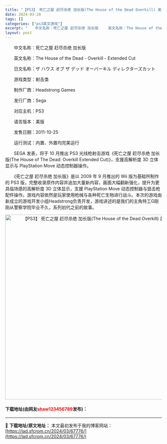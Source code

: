 ```yaml
---
title: "【PS3】 死亡之屋 赶尽杀绝 加长版(The House of the Dead Overkill) 美版下载"
date: 2024-03-28
tags: []
categories: ["ps3英文游戏"]
excerpt: "　　中文名称：死亡之屋 赶尽杀绝 加长版 　　英文名称：The House of the Dead - Overkill - Extended Cut 　　日文名称：ザ ハウス オブ ザ デッド オーバーキル ディレクターズカット 　　游戏类型：射击类 　　制作厂商：Headstrong Games&hellip;"
layout: post
---
```


 <p>　　中文名称：死亡之屋 赶尽杀绝 加长版</p> <p>　　英文名称：The House of the Dead - Overkill - Extended Cut</p> <p>　　日文名称：ザ ハウス オブ ザ デッド オーバーキル ディレクターズカット</p> <p>　　游戏类型：射击类</p> <p>　　制作厂商：Headstrong Games</p> <p>　　发行厂商：Sega</p> <p>　　对应主机：PS3</p> <p>　　语言版本：美版</p> <p>　　发售日期：2011-10-25</p> <p>　　运行测试：内置、外置均完美运行</p> <p>　　SEGA 发表，将于 10 月推出 PS3 光线枪射击游戏《死亡之屋 赶尽杀绝 加长版(The House of The Dead: Overkill Extended Cut)》，支援高解析度 3D 立体显示与 PlayStation Move 动态控制器操作。</p> <p>　　《死亡之屋 赶尽杀绝 加长版》是以 2009 年 9 月推出的 Wii 版为基础所制作的 PS3 版，完整收录原作内容并追加大量新内容，画面大幅翻新强化，提升为更具临场感的高解析度 3D 立体显示，支援 PlayStation Move 动态控制器与狙击枪配件操作。游戏内容依然是玩家使用枪械与各种死亡生物进行战斗。本次的游戏由新成立的游戏开发小组Headstrong负责开发，游戏讲述的是我们的主角特工G刚刚从警察学院毕业不久，系列初代之前的故事。</p> <p align="center"><img align="" border="0" src="https://lad.sfcrom.cn/wp-content/uploads/2024/03/20240328_66051c65362c2.jpg" width="595" alt="【PS3】 死亡之屋 赶尽杀绝 加长版(The House of the Dead Overkill) 美版下载" /></p> <p><h4>下载地址(由网友<font color="red">shaw123456789</font>发布)：</h4></p> 

---
📖 **下载地址/原文地址：** 本文最初发布于我的博客网站：[https://lad.sfcrom.cn/2024/03/67776/](https://lad.sfcrom.cn/2024/03/67776/)
